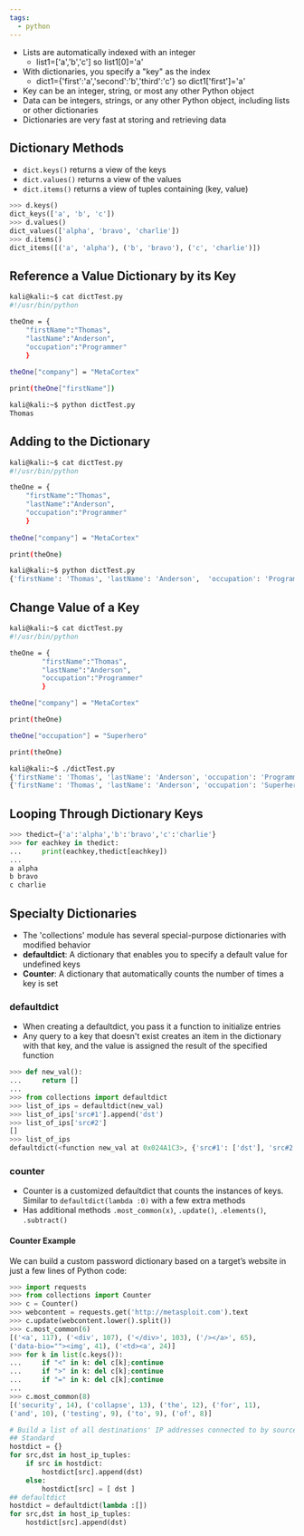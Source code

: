 ```yaml
---
tags:
  - python
---
```



- Lists are automatically indexed with an integer
    - list1=['a','b','c'] so list1[0]='a'
- With dictionaries, you specify a "key" as the index
    - dict1={'first':'a','second':'b','third':'c'} so dict1['first']='a'
- Key can be an integer, string, or most any other Python object
- Data can be integers, strings, or any other Python object, including lists or other dictionaries
- Dictionaries are very fast at storing and retrieving data

## Dictionary Methods

- `dict.keys()` returns a view of the keys
- `dict.values()` returns a view of the values
- `dict.items()` returns a view of tuples containing (key, value)

```python
>>> d.keys()
dict_keys(['a', 'b', 'c'])
>>> d.values()
dict_values(['alpha', 'bravo', 'charlie'])
>>> d.items()
dict_items([('a', 'alpha'), ('b', 'bravo'), ('c', 'charlie')])
```

## Reference a Value Dictionary by its Key

```bash
kali@kali:~$ cat dictTest.py
#!/usr/bin/python

theOne = { 
    "firstName":"Thomas", 
    "lastName":"Anderson", 
    "occupation":"Programmer"
    }
    
theOne["company"] = "MetaCortex"

print(theOne["firstName"])

kali@kali:~$ python dictTest.py
Thomas
```

## Adding to the Dictionary

```bash
kali@kali:~$ cat dictTest.py
#!/usr/bin/python

theOne = { 
    "firstName":"Thomas", 
    "lastName":"Anderson", 
    "occupation":"Programmer"
    }
    
theOne["company"] = "MetaCortex"

print(theOne)

kali@kali:~$ python dictTest.py
{'firstName': 'Thomas', 'lastName': 'Anderson',  'occupation': 'Programmer', 'company': 'MetaCortex'}
```

## Change Value of a Key

```bash
kali@kali:~$ cat dictTest.py 
#!/usr/bin/python

theOne = {
        "firstName":"Thomas",
        "lastName":"Anderson",
        "occupation":"Programmer"
        }

theOne["company"] = "MetaCortex"

print(theOne)

theOne["occupation"] = "Superhero"

print(theOne)

kali@kali:~$ ./dictTest.py 
{'firstName': 'Thomas', 'lastName': 'Anderson', 'occupation': 'Programmer', 'company': 'MetaCortex'}
{'firstName': 'Thomas', 'lastName': 'Anderson', 'occupation': 'Superhero', 'company': 'MetaCortex'}
```

## Looping Through Dictionary Keys

```python
>>> thedict={'a':'alpha','b':'bravo','c':'charlie'}
>>> for eachkey in thedict:
...     print(eachkey,thedict[eachkey])
...
a alpha
b bravo
c charlie
```

## Specialty Dictionaries

- The 'collections' module has several special-purpose dictionaries with modified behavior
- **defaultdict**: A dictionary that enables you to specify a default value for undefined keys
- **Counter**: A dictionary that automatically counts the number of times a key is set

### defaultdict

- When creating a defaultdict, you pass it a function to initialize entries
- Any query to a key that doesn't exist creates an item in the dictionary with that key, and the value is assigned the result of the specified function

```python
>>> def new_val():
...     return []
...
>>> from collections import defaultdict
>>> list_of_ips = defaultdict(new_val)
>>> list_of_ips['src#1'].append('dst')
>>> list_of_ips['src#2']
[]
>>> list_of_ips
defaultdict(<function new_val at 0x024A1C3>, {'src#1': ['dst'], 'src#2': []})
```

### counter

- Counter is a customized defaultdict that counts the instances of keys. Similar to `defaultdict(lambda :0)` with a few extra methods
- Has additional methods `.most_common(x)`, `.update()`, `.elements()`, `.subtract()`

#### Counter Example

We can build a custom password dictionary based on a target’s website in just a few lines of Python code:

```python
>>> import requests
>>> from collections import Counter
>>> c = Counter()
>>> webcontent = requests.get('http://metasploit.com').text
>>> c.update(webcontent.lower().split())
>>> c.most_common(6)
[('<a', 117), ('<div', 107), ('</div>', 103), ('/></a>', 65),
('data-bio=""><img', 41), ('<td><a', 24)]
>>> for k in list(c.keys()):
...     if "<" in k: del c[k];continue
...     if ">" in k: del c[k];continue
...     if "=" in k: del c[k];continue
...
>>> c.most_common(8)
[('security', 14), ('collapse', 13), ('the', 12), ('for', 11),
('and', 10), ('testing', 9), ('to', 9), ('of', 8)]
```

```python
# Build a list of all destinations' IP addresses connected to by source IP addresses
## Standard
hostdict = {}
for src,dst in host_ip_tuples:
    if src in hostdict:
        hostdict[src].append(dst)
    else:
        hostdict[src] = [ dst ]
## defaultdict
hostdict = defaultdict(lambda :[])
for src,dst in host_ip_tuples:
    hostdict[src].append(dst)
```
